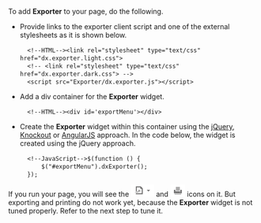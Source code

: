 To add **Exporter** to your page, do the following.

- Provide links to the exporter client script and one of the external stylesheets as it is shown below.	

		<!--HTML--><link rel="stylesheet" type="text/css" href="dx.exporter.light.css">
		<!-- <link rel="stylesheet" type="text/css" href="dx.exporter.dark.css"> -->
		<script src="Exporter/dx.exporter.js"></script>
- Add a div container for the **Exporter** widget.

		<!--HTML--><div id='exportMenu'></div>
- Create the **Exporter** widget within this container using the [jQuery](/concepts/00%20Getting%20Started/10%20Widget%20Basics%20-%20jQuery/01%20Create%20and%20Configure%20a%20Widget.md '/Documentation/Guide/Getting_Started/Widget_Basics_-_jQuery/Create_and_Configure_a_Widget/'), [Knockout](/concepts/00%20Getting%20Started/25%20Widget%20Basics%20-%20Knockout/01%20Create%20and%20Configure%20a%20Widget.md '/Documentation/Guide/Getting_Started/Widget_Basics_-_Knockout/Create_and_Configure_a_Widget/') or [AngularJS](/concepts/00%20Getting%20Started/20%20Widget%20Basics%20-%20AngularJS/01%20Create%20and%20Configure%20a%20Widget.md '/Documentation/Guide/Getting_Started/Widget_Basics_-_AngularJS/Create_and_Configure_a_Widget/') approach. In the code below, the widget is created using the jQuery approach.

		<!--JavaScript-->$(function () {
			$("#exportMenu").dxExporter();
		});

If you run your page, you will see the ![Exporter Icon ChartJS](/images/ChartJS/ExporterFormat.png) and ![Exporter Icon ChartJS](/images/ChartJS/ExporterPrint.png) icons on it. But exporting and printing do not work yet, because the **Exporter** widget is not tuned properly. Refer to the next step to tune it.